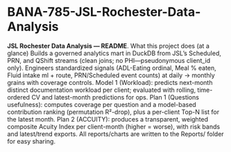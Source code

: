 # BANA-785-JSL-Rochester-Data-Analysis
**JSL Rochester Data Analysis — README**. 
What this project does (at a glance)
Builds a governed analytics mart in DuckDB from JSL’s Scheduled, PRN, and QShift streams (clean joins; no PHI—pseudonymous client_id only).
Engineers standardized signals (ADL-Eating ordinal, Meal % eaten, Fluid intake ml + route, PRN/Scheduled event counts) at daily → monthly grains with coverage controls.
Model 1 (Workload): predicts next-month distinct documentation workload per client; evaluated with rolling, time-ordered CV and latest-month predictions for ops.
Plan 1 (Questions usefulness): computes coverage per question and a model-based contribution ranking (permutation R²-drop), plus a per-client Top-N list for the latest month.
Plan 2 (ACCUITY): produces a transparent, weighted composite Acuity Index per client-month (higher = worse), with risk bands and latest/trend exports.
All reports/charts are written to the Reports/ folder for easy sharing.
